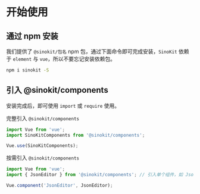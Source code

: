 # 开始使用

## 通过 npm 安装

我们提供了 `@sinokit/包名` npm 包，通过下面命令即可完成安装，`SinoKit` 依赖于 `element` 与 `vue`，所以不要忘记安装依赖包。

```bash
npm i sinokit -S
```

## 引入 @sinokit/components

安装完成后，即可使用 `import` 或 `require` 使用。

完整引入 `@sinokit/components`

```js
import Vue from 'vue';
import SinoKitComponents from '@sinokit/components';

Vue.use(SinoKitComponents);
```

按需引入 `@sinokit/components`

```js
import Vue from 'vue';
import { JsonEditor } from '@sinokit/components'; // 引入单个组件，如 JsonEditor

Vue.component('JsonEditor', JsonEditor);
```
